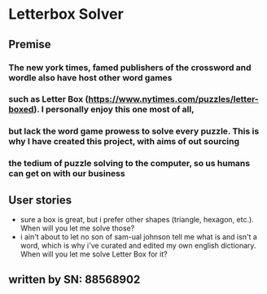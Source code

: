 # Letterbox Solver

## Premise

### The new york times, famed publishers of the crossword and wordle also have host other word games
### such as Letter Box (https://www.nytimes.com/puzzles/letter-boxed). I personally enjoy this one most of all,
### but lack the word game prowess to solve every puzzle. This is why I have created this project, with aims of out sourcing
### the tedium of puzzle solving to the computer, so us humans can get on with our business


## User stories
* sure a box is great, but i prefer other shapes (triangle, hexagon, etc.). When will you let me solve those?
* i ain't about to let no son of sam-ual johnson tell me what is and isn't a word, which is why i've curated and edited my own english dictionary. When will you let me solve Letter Box for it?

## written by SN: 88568902



